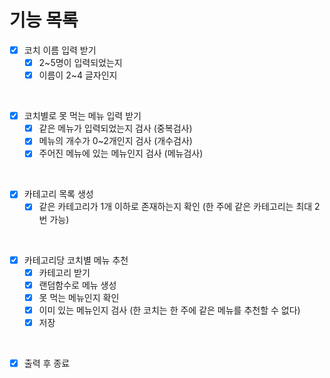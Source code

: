 # 기능 목록
- [x] 코치 이름 입력 받기
  - [x] 2~5명이 입력되었는지
  - [x] 이름이 2~4 글자인지

<br/>

- [x] 코치별로 못 먹는 메뉴 입력 받기
  - [x] 같은 메뉴가 입력되었는지 검사 (중복검사)
  - [x] 메뉴의 개수가 0~2개인지 검사 (개수검사)
  - [x] 주어진 메뉴에 있는 메뉴인지 검사 (메뉴검사)

<br/>

- [x] 카테고리 목록 생성
  - [x] 같은 카테고리가 1개 이하로 존재하는지 확인 (한 주에 같은 카테고리는 최대 2번 가능)

<br/>

- [x] 카테고리당 코치별 메뉴 추천
  - [x] 카테고리 받기 
  - [x] 랜덤함수로 메뉴 생성
  - [x] 못 먹는 메뉴인지 확인
  - [x] 이미 있는 메뉴인지 검사 (한 코치는 한 주에 같은 메뉴를 추천할 수 없다)
  - [x] 저장

<br/>

- [x] 출력 후 종료